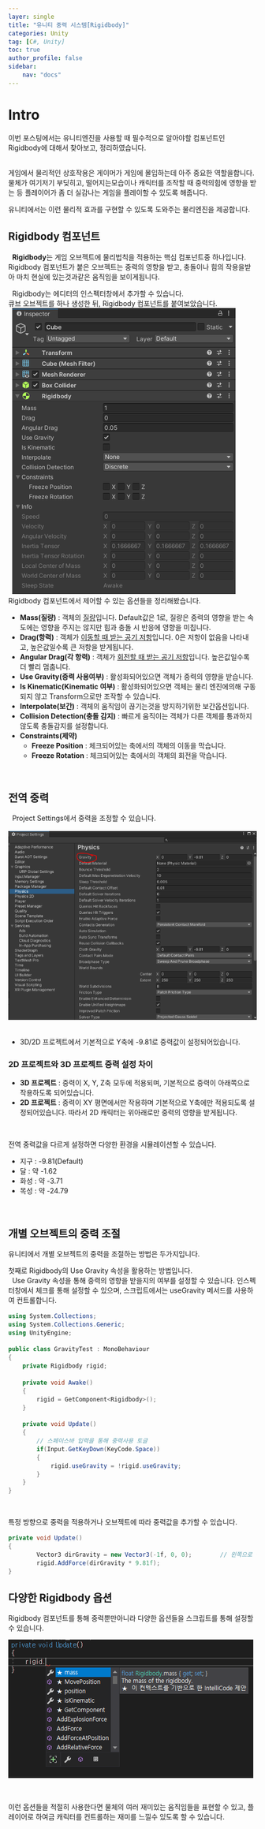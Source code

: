 ```yaml
---
layer: single
title: "유니티 중력 시스템[Rigidbody]"
categories: Unity
tag: [C#, Unity]
toc: true
author_profile: false
sidebar: 
    nav: "docs"
---
```



# Intro
이번 포스팅에서는 유니티엔진을 사용할 때 필수적으로 알아야할 컴포넌트인 Rigidbody에 대해서
찾아보고, 정리하였습니다.  
&nbsp;

게임에서 물리적인 상호작용은 게이머가 게임에 몰입하는데 아주 중요한 역할을합니다.
물체가 여기저기 부딪히고, 떨어지는모습이나 캐릭터를 조작할 때 중력의힘에 영향을 받는 등 플레이어가 좀 더
실감나는 게임을 플레이할 수 있도록 해줍니다. 
&nbsp;

유니티에서는 이런 물리적 효과를 구현할 수 있도록 도와주는 물리엔진을 제공합니다. 

## Rigidbody 컴포넌트

&nbsp;
**Rigidbody**는 게임 오브젝트에 물리법칙을 적용하는 핵심 컴포넌트중 하나입니다. Rigidbody 컴포넌트가
붙은 오브젝트는 중력의 영향을 받고, 충돌이나 힘의 작용을받아 마치 현실에 있는것과같은 움직임을 보이게됩니다.

&nbsp;
Rigidbody는 에디터의 인스펙터창에서 추가할 수 있습니다.  
큐브 오브젝트를 하나 생성한 뒤, Rigidbody 컴포넌트를 붙여보았습니다.  
&nbsp;
![image](/images/2024/2024-10-23/capture_1.PNG) 
&nbsp; 
Rigidbody 컴포넌트에서 제어할 수 있는 옵션들을 정리해봤습니다.  

- **Mass(질량)** : 객체의 <u>질량</u>입니다. Default값은 1로, 질량은 중력의 영향을 받는 속도에는 영향을        주지는 않지만 힘과 충돌 시 반응에 영향을 미칩니다.
- **Drag(항력)** : 객체가 <u>이동할 때 받는 공기 저항</u>입니다. 0은 저항이 없음을 나타내고, 높은값일수록 큰 저항을 받게됩니다.
- **Angular Drag(각 항력)** : 객체가 <u>회전할 때 받는 공기 저항</u>입니다. 높은값일수록 더 빨리 멈춥니다. 
- **Use Gravity(중력 사용여부)** : 활성화되어있으면 객체가 중력의 영향을 받습니다.
- **Is Kinematic(Kinematic 여부)** : 활성화되어있으면 객체는 물리 엔진에의해 구동되지 않고 Transform으로만 조작할 수 있습니다. 
- **Interpolate(보간)** : 객체의 움직임이 끊기는것을 방지하기위한 보간옵션입니다.
- **Collision Detection(충돌 감지)** : 빠르게 움직이는 객체가 다른 객체를 통과하지 않도록 충돌감지를 설정합니다.
- **Constraints(제약)** 
    - **Freeze Position** : 체크되어있는 축에서의 객체의 이동을 막습니다.
    - **Freeze Rotation** : 체크되어있는 축에서의 객체의 회전을 막습니다. 


&nbsp; 
&nbsp; 

## 전역 중력
&nbsp; 
Project Settings에서 중력을 조정할 수 있습니다.  
&nbsp; 
![image](/images/2024/2024-10-23/capture_2.PNG) 
&nbsp; 

- 3D/2D 프로젝트에서 기본적으로 Y축에 -9.81로 중력값이 설정되어있습니다. 
&nbsp; 


### 2D 프로젝트와 3D 프로젝트 중력 설정 차이

- **3D 프로젝트** : 중력이 X, Y, Z축 모두에 적용되며, 기본적으로 중력이 아래쪽으로 작용하도록 되어있습니다.  
- **2D 프로젝트** : 중력이 XY 평면에서만 작용하며 기본적으로 Y축에만 적용되도록 설정되어있습니다. 따라서 2D 캐릭터는 위아래로만 중력의 영향을 받게됩니다.  

&nbsp; 
&nbsp; 

전역 중력값을 다르게 설정하면 다양한 환경을 시뮬레이션할 수 있습니다. 
&nbsp; 

- 지구 : -9.81(Default)
- 달 : 약 -1.62
- 화성 : 약 -3.71
- 목성 : 약 -24.79

&nbsp; 

## 개별 오브젝트의 중력 조절

유니티에서 개별 오브젝트의 중력을 조절하는 방법은 두가지입니다. 
&nbsp;

첫째로 Rigidbody의 Use Gravity 속성을 활용하는 방법입니다.  
&nbsp;
Use Gravity 속성을 통해 중력의 영향을 받을지의 여부를 설정할 수 있습니다. 
인스펙터창에서 체크를 통해 설정할 수 있으며, 스크립트에서는 useGravity 메서드를 사용하여 컨트롤합니다.  

```c#
using System.Collections;
using System.Collections.Generic;
using UnityEngine;

public class GravityTest : MonoBehaviour
{
    private Rigidbody rigid;

    private void Awake()
    {
        rigid = GetComponent<Rigidbody>();    
    }

    private void Update()
    {
        // 스페이스바 입력을 통해 중력사용 토글
        if(Input.GetKeyDown(KeyCode.Space))
        {
            rigid.useGravity = !rigid.useGravity;
        }
    }
}
```

&nbsp;

특정 방향으로 중력을 적용하거나 오브젝트에 따라 중력값을 추가할 수 있습니다. 

```c#
private void Update()
{
        Vector3 dirGravity = new Vector3(-1f, 0, 0);        // 왼쪽으로 중력 적용
        rigid.AddForce(dirGravity * 9.81f);
}
```

## 다양한 Rigidbody 옵션

Rigidbody 컴포넌트를 통해 중력뿐만아니라 다양한 옵션들을 스크립트를 통해 설정할 수 있습니다.  


![image](/images/2024/2024-10-23/capture_3.PNG) 


&nbsp;

이런 옵션들을 적절히 사용한다면 물체의 여러 재미있는 움직임들을 표현할 수 있고, 플레이어로 하여금 캐릭터를 컨트롤하는 재미를 느낄수 있도록 할 수 있습니다.